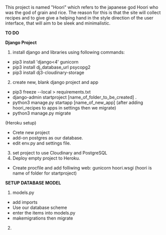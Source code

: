 This project is named "Hoori" which refers to the japanese god Hoori who was the god of grain and rice. The reason for this is that the site will collect recipes and to give give a helping hand in the style direction of the user interface, that will aim to be sleek and minimalistic. 

**TO DO**

**Django Project**

1. install django and libraries
using following commands:
- pip3 install 'django<4' gunicorn
- pip3 install dj_database_url psycopg2
- pip3 install dj3-cloudinary-storage
2. create new, blank django project and app
- pip3 freeze --local > requirements.txt
- django-admin startproject [name_of_folder_to_be_created] .
- python3 manage.py startapp [name_of_new_app]
(after adding hoori_recipes to apps in settings then we migrate)
- python3 manage.py migrate

(Heroku setup)
- Crete new project
- add-on postgres as our database.  
- edit env.py and settings file.

3. set project to use Cloudinary and PostgreSQL
4. Deploy empty project to Heroku. 
- Create procfile and add folliwing web: gunicorn hoori.wsgi (hoori is name of folder for startproject)


**SETUP DATABASE MODEL**

1. models.py
- add imports
- Use our database scheme
- enter the items into models.py
- makemigrations then migrate 
2. 



